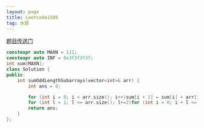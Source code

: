```yaml
---
layout: page
title: Leetcode1588
tag: 水题
---
```

[题目传送门](https://leetcode-cn.com/problems/sum-of-all-odd-length-subarrays/)  
```cpp
constexpr auto MAXN = 111;
constexpr auto INF = 0x3f3f3f3f;
int sum[MAXN];
class Solution {
public:
    int sumOddLengthSubarrays(vector<int>& arr) {
        int ans = 0;

        for (int i = 0; i < arr.size(); i++)sum[i + 1] = sum[i] + arr[i];
        for (int l = 1; l <= arr.size(); l+=2)for (int i = 0; i + l <= arr.size(); i++)ans += sum[i + l] - sum[i];
        return ans;
    }
};
```